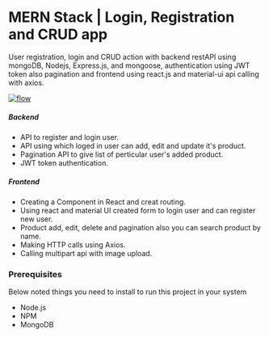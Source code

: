# MERN Stack | Login, Registration and CRUD app


User registration, login and CRUD action with backend restAPI using mongoDB, Nodejs, Express.js, and mongoose, authentication using JWT token also pagination and frontend using react.js and material-ui api calling with axios.



[![flow](https://github.com/FRohit/Registration-Login-and-CRUD-Action-using-MERN-stack/blob/development/MERN.gif)](https://github.com/FRohit/Registration-Login-and-CRUD-Action-using-MERN-stack/blob/development/MERN.gif)


##### Backend
- API to register and login user.
- API using which loged in user can add, edit and update it's product.
- Pagination API to give list of perticular user's added product.
- JWT token authentication.

##### Frontend
- Creating a Component in React and creat routing.
- Using react and material UI created form to login user and can register new user.
- Product add, edit, delete and pagination also you can search product by name.
- Making HTTP calls using Axios.
- Calling multipart api with image upload.

### Prerequisites
Below noted things you need to install to run this project in your system

- Node.js
- NPM
- MongoDB
  
